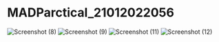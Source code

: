 # MADParctical_21012022056
![Screenshot (8)](https://user-images.githubusercontent.com/110801459/186223200-584e9028-eafa-4e8b-863c-d8dfbcfe461c.png)
![Screenshot (9)](https://user-images.githubusercontent.com/110801459/186223813-54e8ea7e-71ca-4b21-9bd6-ae8829623193.png)
![Screenshot (11)](https://user-images.githubusercontent.com/110801459/186225244-8962850e-5c3a-4a96-bf3d-457e95284afc.png)
![Screenshot (12)](https://user-images.githubusercontent.com/110801459/186225733-c297a3b4-41bc-4b3d-a98a-b2d032de3d92.png)
